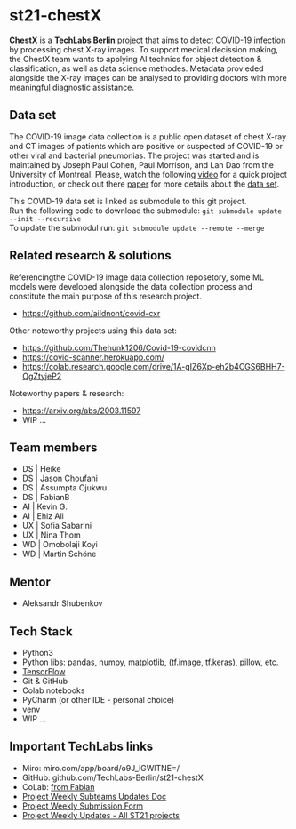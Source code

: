 # st21-chestX
<b>ChestX</b> is a <b>TechLabs Berlin</b> project that aims to detect COVID-19 infection by processing chest X-ray images. To support medical decission making, the ChestX team wants to applying AI technics for object detection & classification, as well as data science methodes. Metadata provieded alongside the X-ray images can be analysed to providing doctors with more meaningful diagnostic assistance.

## Data set
The COVID-19 image data collection is a public open dataset of chest X-ray and CT images of patients which are positive or suspected of COVID-19 or other viral and bacterial pneumonias. The project was started and is maintained by Joseph Paul Cohen, Paul Morrison, and Lan Dao from the University of Montreal.
Please, watch the following [video](https://www.youtube.com/watch?v=ineWmqfelEQ) for a quick project introduction, or check out there [paper](https://arxiv.org/abs/2003.11597) for more details about the [data set](https://github.com/ieee8023/covid-chestxray-dataset).

This COVID-19 data set is linked as submodule to this git project. <br>Run the following code to download the submodule:
```git submodule update --init --recursive```
<br>To update the submodul run:
```git submodule update --remote --merge```

## Related research & solutions 
Referencingthe COVID-19 image data collection reposetory, some ML models were developed alongside the data collection process and constitute the main purpose of this research project. 

- https://github.com/aildnont/covid-cxr

Other noteworthy projects using this data set:
- https://github.com/Thehunk1206/Covid-19-covidcnn
- https://covid-scanner.herokuapp.com/
- https://colab.research.google.com/drive/1A-gIZ6Xp-eh2b4CGS6BHH7-OgZtyjeP2

Noteworthy papers & research:
- https://arxiv.org/abs/2003.11597
- WIP ...

## Team members
- DS | Heike
- DS | Jason Choufani
- DS | Assumpta Ojukwu
- DS | FabianB
- AI | Kevin G.
- AI | Ehiz Ali
- UX | Sofia Sabarini
- UX | Nina Thom
- WD | Omobolaji Koyi
- WD | Martin Schöne

## Mentor
- Aleksandr Shubenkov

## Tech Stack

- Python3
- Python libs: pandas, numpy, matplotlib, (tf.image, tf.keras), pillow, etc.
- [TensorFlow](https://www.tensorflow.org/tfx/guide/)
- Git & GitHub
- Colab notebooks
- PyCharm (or other IDE - personal choice)
- venv
- WIP ...


## Important TechLabs links
- Miro: miro.com/app/board/o9J_lGWlTNE=/
- GitHub: github.com/TechLabs-Berlin/st21-chestX
- CoLab: [from Fabian](https://colab.research.google.com/drive/1K3VODIYNN8ormpYs7UDluaWCloU6Mpn0?authuser=1#scrollTo=dtsd3u3oE5Tg)
- [Project Weekly Subteams Updates Doc](https://docs.google.com/document/d/1TkIcdisPCkTXx0eKFZnw-JZAVFeyc5wFi7jbVkmOwUY/edit)
- [Project Weekly Submission Form](https://techlabsorg.typeform.com/to/m9cEYlR6)
- [Project Weekly Updates - All ST21 projects](https://www.notion.so/techlabs/Project-Weekly-Updates-ST21-dfb52c9064ad44dc945613e4b66f7ae1)